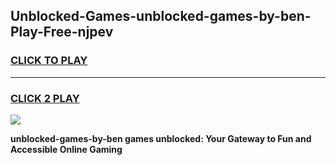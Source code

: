 
## Unblocked-Games-unblocked-games-by-ben-Play-Free-njpev
<h3>
<a href="https://premium76.site?title=unblocked-games-by-ben&ref=19M">CLICK TO PLAY</a></h3>
<hr>

<h3>
<a href="https://premium76.site?title=unblocked-games-by-ben&ref=19M">CLICK 2 PLAY</a>
  
</h3>

<a href="https://premium76.site?title=unblocked-games-by-ben&ref=19M"><img src="https://clearcache.store/games.png"></a>


**unblocked-games-by-ben games unblocked: Your Gateway to Fun and Accessible Online Gaming**

